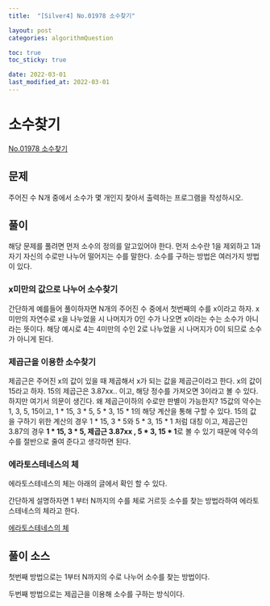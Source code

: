 ```yaml
---
title:  "[Silver4] No.01978 소수찾기"

layout: post
categories: algorithmQuestion

toc: true
toc_sticky: true

date: 2022-03-01
last_modified_at: 2022-03-01
---
```


# 소수찾기

[No.01978 소수찾기](https://www.acmicpc.net/problem/1978)

## 문제

주어진 수 N개 중에서 소수가 몇 개인지 찾아서 출력하는 프로그램을 작성하시오.

## 풀이

해당 문제를 풀려면 먼저 소수의 정의를 알고있어야 한다.
먼저 소수란 1을 제외하고 1과 자기 자신의 수로만 나누어 떨어지는 수를 말한다.
소수를 구하는 방법은 여러가지 방법이 있다.

### x미만의 값으로 나누어 소수찾기

간단하게 예를들어 풀이하자면 N개의 주어진 수 중에서 첫번째의 수를 x이라고 하자.
x미만의 자연수로 x을 나누었을 시 나머지가 0인 수가 나오면 x이라는 수는 소수가 아니라는 뜻이다.
해당 예시로 4는 4미만의 수인 2로 나누었을 시 나머지가 0이 되므로 소수가 아니게 된다.

### 제곱근을 이용한 소수찾기

제곱근은 주어진 x의 값이 있을 때 제곱해서 x가 되는 값을 제곱근이라고 한다.
x의 값이 15라고 하자. 15의 제곱근은 3.87xx.. 이고, 해당 정수를 가져오면 3이라고 볼 수 있다.
하지만 여기서 의문이 생긴다. 왜 제곱근이하의 수로만 판별이 가능한지?
15값의 약수는 1, 3, 5, 15이고, 1 * 15, 3 * 5, 5 * 3, 15 * 1의 해당 계산을 통해 구할 수 있다.
15의 값을 구하기 위한 계산의 경우 1 * 15, 3 * 5와 5 * 3, 15 * 1 처럼 대칭 이고, 제곱근인 3.87의 경우
**1 * 15, 3 * 5, 제곱근 3.87xx , 5 * 3, 15 * 1**로 볼 수 있기 때문에 약수의 수를 절반으로 줄여 준다고 생각하면 된다.

### 에라토스테네스의 체

에라토스테네스의 체는 아래의 글에서 확인 할 수 있다.

간단하게 설명하자면 1 부터 N까지의 수를 체로 거르듯 소수를 찾는 방법라하여 에라토스테네스의 체라고 한다.

[에라토스테네스의 체](https://dh37789.github.io/algorithm/eratos/)

## 풀이 소스

첫번째 방법으로는 1부터 N까지의 수로 나누어 소수를 찾는 방법이다.

<script src="https://gist.github.com/dh37789/c21dff9e9e098606d3aaf36a878f8642.js"></script>

두번째 방법으로는 제곱근을 이용해 소수를 구하는 방식이다.

<script src="https://gist.github.com/dh37789/4699ba5e32912f2a438eb735d9208929.js"></script>


